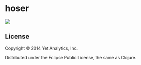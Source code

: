 # hoser

![](http://i.imgur.com/c612bc7.gif)

## License

Copyright © 2014 Yet Analytics, Inc.

Distributed under the Eclipse Public License, the same as Clojure.
